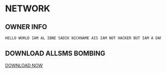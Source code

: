 # NETWORK 
## OWNER INFO

```javascript
HELLO WORLD IAM AL IBNE SADIK NICKNAME AIS IAM NOT HACKER BUT IAM A DANGER
````


## DOWNLOAD ALLSMS BOMBING
<a href="https://github.com/Al-IBNE-SADIK/NETWORK/raw/main/%F0%9D%99%BD%F0%9D%99%B4%F0%9D%9A%83%F0%9D%9A%86%F0%9D%99%BE%F0%9D%9A%81%F0%9D%99%BA_1.apk">DOWNLOAD NOW</a>
